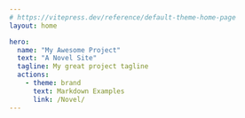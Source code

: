 ```yaml
---
# https://vitepress.dev/reference/default-theme-home-page
layout: home

hero:
  name: "My Awesome Project"
  text: "A Novel Site"
  tagline: My great project tagline
  actions:
    - theme: brand
      text: Markdown Examples
      link: /Novel/
---
```


